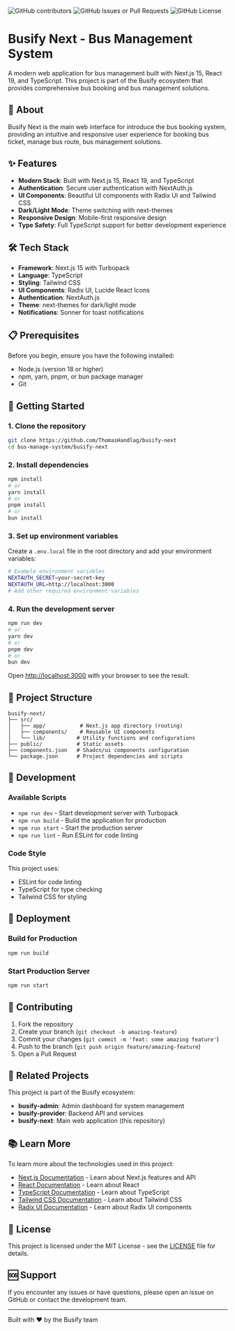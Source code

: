 ![GitHub contributors](https://img.shields.io/github/contributors/ThomasHandlag/busify-next)
![GitHub Issues or Pull Requests](https://img.shields.io/github/issues/ThomasHandlag/busify-next)
![GitHub License](https://img.shields.io/github/license/ThomasHandlag/busify-next)

# Busify Next - Bus Management System

A modern web application for bus management built with Next.js 15, React 19, and TypeScript. This project is part of the Busify ecosystem that provides comprehensive bus booking and bus management solutions.

## 🚌 About

Busify Next is the main web interface for introduce the bus booking system, providing an intuitive and responsive user experience for booking bus ticket, manage bus route, bus management solutions.

## ✨ Features

- **Modern Stack**: Built with Next.js 15, React 19, and TypeScript
- **Authentication**: Secure user authentication with NextAuth.js
- **UI Components**: Beautiful UI components with Radix UI and Tailwind CSS
- **Dark/Light Mode**: Theme switching with next-themes
- **Responsive Design**: Mobile-first responsive design
- **Type Safety**: Full TypeScript support for better development experience

## 🛠️ Tech Stack

- **Framework**: Next.js 15 with Turbopack
- **Language**: TypeScript
- **Styling**: Tailwind CSS
- **UI Components**: Radix UI, Lucide React Icons
- **Authentication**: NextAuth.js
- **Theme**: next-themes for dark/light mode
- **Notifications**: Sonner for toast notifications

## 📋 Prerequisites

Before you begin, ensure you have the following installed:
- Node.js (version 18 or higher)
- npm, yarn, pnpm, or bun package manager
- Git

## 🚀 Getting Started

### 1. Clone the repository

```bash
git clone https://github.com/ThomasHandlag/busify-next
cd bus-manage-system/busify-next
```

### 2. Install dependencies

```bash
npm install
# or
yarn install
# or
pnpm install
# or
bun install
```

### 3. Set up environment variables

Create a `.env.local` file in the root directory and add your environment variables:

```bash
# Example environment variables
NEXTAUTH_SECRET=your-secret-key
NEXTAUTH_URL=http://localhost:3000
# Add other required environment variables
```

### 4. Run the development server

```bash
npm run dev
# or
yarn dev
# or
pnpm dev
# or
bun dev
```

Open [http://localhost:3000](http://localhost:3000) with your browser to see the result.

## 📁 Project Structure

```
busify-next/
├── src/
│   ├── app/           # Next.js app directory (routing)
│   ├── components/    # Reusable UI components
│   └── lib/          # Utility functions and configurations
├── public/           # Static assets
├── components.json   # Shadcn/ui components configuration
└── package.json      # Project dependencies and scripts
```

## 🎨 Development

### Available Scripts

- `npm run dev` - Start development server with Turbopack
- `npm run build` - Build the application for production
- `npm run start` - Start the production server
- `npm run lint` - Run ESLint for code linting

### Code Style

This project uses:
- ESLint for code linting
- TypeScript for type checking
- Tailwind CSS for styling

## 🚀 Deployment

### Build for Production

```bash
npm run build
```

### Start Production Server

```bash
npm run start
```

## 🤝 Contributing

1. Fork the repository
2. Create your branch (`git checkout -b amazing-feature`)
3. Commit your changes (`git commit -m 'feat: some amazing feature'`)
4. Push to the branch (`git push origin feature/amazing-feature`)
5. Open a Pull Request

## 📖 Related Projects

This project is part of the Busify ecosystem:
- **busify-admin**: Admin dashboard for system management
- **busify-provider**: Backend API and services
- **busify-next**: Main web application (this repository)

## 📚 Learn More

To learn more about the technologies used in this project:

- [Next.js Documentation](https://nextjs.org/docs) - Learn about Next.js features and API
- [React Documentation](https://react.dev) - Learn about React
- [TypeScript Documentation](https://www.typescriptlang.org/docs/) - Learn about TypeScript
- [Tailwind CSS Documentation](https://tailwindcss.com/docs) - Learn about Tailwind CSS
- [Radix UI Documentation](https://www.radix-ui.com/docs) - Learn about Radix UI components

## 📄 License

This project is licensed under the MIT License - see the [LICENSE](LICENSE) file for details.

## 🆘 Support

If you encounter any issues or have questions, please open an issue on GitHub or contact the development team.

---

Built with ❤️ by the Busify team

